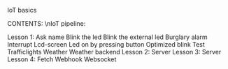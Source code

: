 IoT basics

CONTENTS:
  \nIoT pipeline:

  Lesson 1:
    Ask name
    Blink the led
    Blink the external led
    Burglary alarm
    Interrupt
    Lcd-screen
    Led on by pressing button
    Optimized blink
    Test
    Trafficlights
    Weather
    Weather backend
  Lesson 2:
    Server
  Lesson 3:
    Server
  Lesson 4:
    Fetch
    Webhook
    Websocket
